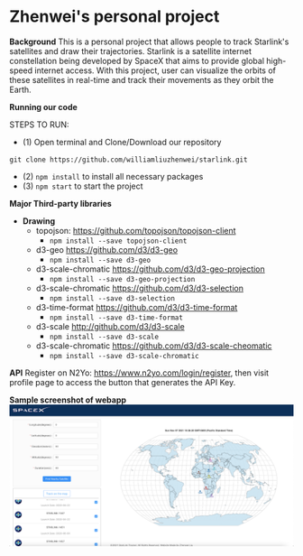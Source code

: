 # Zhenwei's personal project

**Background**
This is a personal project that allows people to track Starlink's satellites and draw their trajectories. Starlink is a satellite internet constellation being developed by SpaceX that aims to provide global high-speed internet access. With this project, user can visualize the orbits of these satellites in real-time and track their movements as they orbit the Earth.

**Running our code**

STEPS TO RUN:
- (1) Open terminal and Clone/Download our repository 
```
git clone https://github.com/williamliuzhenwei/starlink.git
```
- (2) ```npm install```  to install all necessary packages
- (3) ```npm start``` to start the project


**Major Third-party libraries**
- **Drawing**
  - topojson: https://github.com/topojson/topojson-client
    - ```npm install --save topojson-client```
  - d3-geo https://github.com/d3/d3-geo
    - ```npm install --save d3-geo```
  - d3-scale-chromatic https://github.com/d3/d3-geo-projection
    - ```npm install --save d3-geo-projection```
  - d3-scale-chromatic https://github.com/d3/d3-selection
    - ```npm install --save d3-selection```
  - d3-time-format https://github.com/d3/d3-time-format
    - ```npm install --save d3-time-format```
  - d3-scale http://github.com/d3/d3-scale
    - ```npm install --save d3-scale```
  - d3-scale-chromatic https://github.com/d3/d3-scale-cheomatic
    - ```npm install --save d3-scale-chromatic```
  
**API**
Register on N2Yo: https://www.n2yo.com/login/register, then visit profile page to access the button that generates the API Key.

**Sample screenshot of webapp**
<br><img src="public/screenshot.png" width="700">
